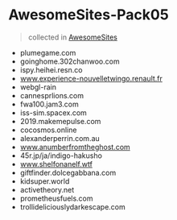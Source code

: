 # AwesomeSites-Pack05

> collected in [AwesomeSites](https://github.com/ezshine/AwesomeSites)


- plumegame.com
- goinghome.302chanwoo.com
- ispy.heihei.resn.co
- www.experience-nouvelletwingo.renault.fr
- webgl-rain
- cannesprlions.com
- fwa100.jam3.com
- iss-sim.spacex.com
- 2019.makemepulse.com
- cocosmos.online
- alexanderperrin.com.au
- www.anumberfromtheghost.com
- 45r.jp/ja/indigo-hakusho
- www.shelfonanelf.wtf
- giftfinder.dolcegabbana.com
- kidsuper.world
- activetheory.net
- prometheusfuels.com
- trollideliciouslydarkescape.com